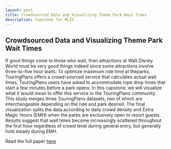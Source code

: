 ```yaml
---
layout: post
title: Crowdsourced Data and Visualizing Theme Park Wait Times
description: Capstone for MLIS
---
```


## Crowdsourced Data and Visualizing Theme Park Wait Times ##
If good things come to those who wait, then attractions at Walt Disney World must be very good things indeed since some attractions involve three-to-five hour waits. To optimize maximum ride time at theparks, TouringPlans offers a crowd-sourced service that calculates actual wait times. TouringPlans users have asked to accommodate rope drop times that start a few minutes before a park opens. In this capstone, we will visualize what it would mean to offer this service to the TouringPlans community. This study merges three TouringPlans datasets, two of which are interchangeable depending on the ride and park desired. The final visualization splits the data according to daily crowd density and Extra Magic Hours (EMH) when the parks are exclusively open to resort guests. Results suggest that wait times become increasingly scattered throughout the first hour regardless of crowd level during general entry, but generally hold steady during EMH.

Read the full paper [here](https://www.sarahbealssager.com/capstone)